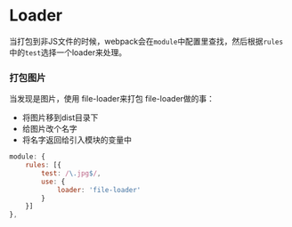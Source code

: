 # Loader

当打包到非JS文件的时候，webpack会在`module`中配置里查找，然后根据`rules`中的`test`选择一个loader来处理。

### 打包图片
当发现是图片，使用 file-loader来打包
file-loader做的事：
 - 将图片移到dist目录下
 - 给图片改个名字
 - 将名字返回给引入模块的变量中

```js
module: {
    rules: [{
        test: /\.jpg$/,
        use: {
            loader: 'file-loader'
        }
    }]
},
```